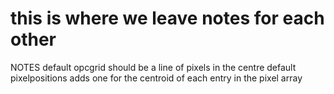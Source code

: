 # this is where we leave notes for each other

NOTES
    default opcgrid should be a line of pixels in the centre
    default pixelpositions adds one for the centroid of each entry in the pixel array
